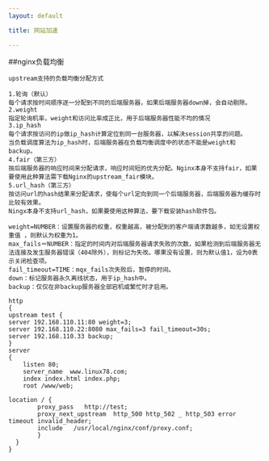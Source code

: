 ```yaml
---
layout: default

title: 网站加速

---
```


##nginx负载均衡



	upstream支持的负载均衡分配方式
	
	1.轮询（默认）
	每个请求按时间顺序逐一分配到不同的后端服务器，如果后端服务器down掉，会自动剔除。
	2.weight
	指定轮询机率，weight和访问比率成正比，用于后端服务器性能不均的情况
	3.ip_hash
	每个请求按访问的ip做ip_hash计算定位到同一台服务器，以解决session共享的问题。
	当负载调度算法为ip_hash时，后端服务器在负载均衡调度中的状态不能是weight和backup。
	4.fair（第三方）
	按后端服务器的响应时间来分配请求，响应时间短的优先分配。Nginx本身不支持fair，如果要使用此种算法需下载Nginx的upstream_fair模块。
	5.url_hash（第三方）
	按访问url的hash结果来分配请求，使每个url定向到同一个后端服务器，后端服务器为缓存时比较有效果。
	Ningx本身不支持url_hash，如果要使用这种算法，要下载安装hash软件包。

	weight=NUMBER：设置服务器的权重，权重越高，被分配到的客户端请求数越多，如无设置权重值 ，则默认为权重为1。
	max_fails＝NUMBER：指定的时间内对后端服务器请求失败的次数，如果检测到后端服务器无法连接及发生服务器错误（404除外），则标记为失改。哪果没有设置，则为默认值1，设为0表示关闭检查项。
	fail_timeout=TIME：mqx_fails次失败后，暂停的时间。
	down：标记服务器永久离线状态，用于ip_hash中。
	backup：仅仅在非backup服务器全部宕机或繁忙时才启用。

	http
	{
	upstream test {
	server 192.168.110.11:80 weight=3;
	server 192.168.110.22:8080 max_fails=3 fail_timeout=30s;
	server 192.168.110.33 backup;
	}
	server
	{
	    listen 80;
	    server_name  www.linux78.com;
	    index index.html index.php;
	    root /www/web;
	 
	location / {
	        proxy_pass   http://test;
	        proxy_next_upstream  http_500 http_502 _ http_503 error timeout invalid_header;
	        include   /usr/local/nginx/conf/proxy.conf;
	        }
	  }
	}
	
	
	
	
    


